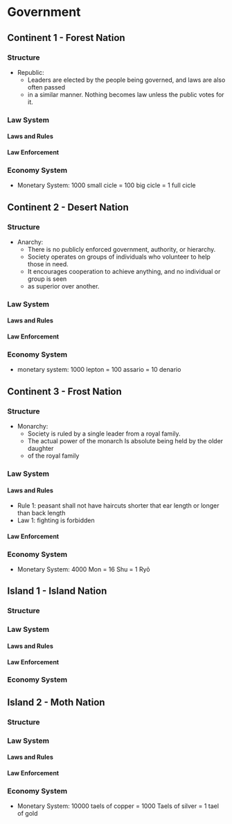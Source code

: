 # Government
## Continent 1 - Forest Nation
### Structure
* Republic: 
    * Leaders are elected by the people being governed, and laws are also often passed
    * in a similar manner. Nothing becomes law unless the public votes for it.

### Law System
#### Laws and Rules
#### Law Enforcement
### Economy System
* Monetary System: 1000 small cicle = 100 big cicle = 1 full cicle

## Continent 2 - Desert Nation
### Structure
* Anarchy:
    * There is no publicly enforced government, authority, or hierarchy. 
    * Society operates on groups of individuals who volunteer to help those in need. 
    * It encourages cooperation to achieve anything, and no individual or group is seen 
    * as superior over another. 

### Law System
#### Laws and Rules
#### Law Enforcement
### Economy System
* monetary system: 1000 lepton = 100 assario = 10 denario

## Continent 3 - Frost Nation
### Structure
* Monarchy: 
    * Society is ruled by a single leader from a royal family. 
    * The actual power of the monarch Is absolute being held by the older daughter
    * of the royal family

### Law System
#### Laws and Rules
* Rule 1: peasant shall not have haircuts shorter that ear length or longer than back length 
* Law 1: fighting is forbidden 

#### Law Enforcement
### Economy System
* Monetary System: 4000 Mon = 16 Shu = 1 Ryõ

## Island 1 - Island Nation
### Structure
### Law System
#### Laws and Rules
#### Law Enforcement
### Economy System

## Island 2 - Moth Nation
### Structure
### Law System
#### Laws and Rules
#### Law Enforcement
### Economy System
* Monetary System: 10000 taels of copper = 1000 Taels of silver = 1 tael of gold